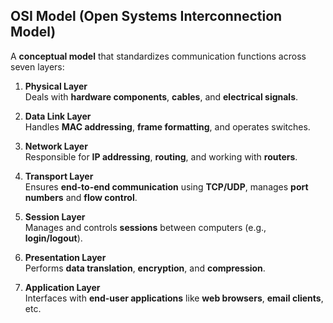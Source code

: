 ## OSI Model (Open Systems Interconnection Model)

A **conceptual model** that standardizes communication functions across seven layers:

1. **Physical Layer**  
   Deals with **hardware components**, **cables**, and **electrical signals**.

2. **Data Link Layer**  
   Handles **MAC addressing**, **frame formatting**, and operates switches.

3. **Network Layer**  
   Responsible for **IP addressing**, **routing**, and working with **routers**.

4. **Transport Layer**  
   Ensures **end-to-end communication** using **TCP/UDP**, manages **port numbers** and **flow control**.

5. **Session Layer**  
   Manages and controls **sessions** between computers (e.g., **login/logout**).

6. **Presentation Layer**  
   Performs **data translation**, **encryption**, and **compression**.

7. **Application Layer**  
   Interfaces with **end-user applications** like **web browsers**, **email clients**, etc.
